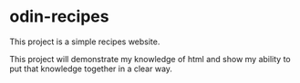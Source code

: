 # odin-recipes

This project is a simple recipes website.

This project will demonstrate my knowledge of html and show my ability to put that knowledge together in a clear way.